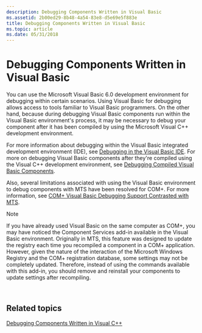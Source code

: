 ```yaml
---
description: Debugging Components Written in Visual Basic
ms.assetid: 2b00ed29-8b48-4a54-83e8-d5e69e5f883e
title: Debugging Components Written in Visual Basic
ms.topic: article
ms.date: 05/31/2018
---
```


# Debugging Components Written in Visual Basic

You can use the Microsoft Visual Basic 6.0 development environment for debugging within certain scenarios. Using Visual Basic for debugging allows access to tools familiar to Visual Basic programmers. On the other hand, because during debugging Visual Basic components run within the Visual Basic environment's process, it may be necessary to debug your component after it has been compiled by using the Microsoft Visual C++ development environment.

For more information about debugging within the Visual Basic integrated development environment (IDE), see [Debugging in the Visual Basic IDE](debugging-in-the-visual-basic-ide.md). For more on debugging Visual Basic components after they're compiled using the Visual C++ development environment, see [Debugging Compiled Visual Basic Components](debugging-compiled-visual-basic-components.md).

Also, several limitations associated with using the Visual Basic environment to debug components with MTS have been resolved for COM+. For more information, see [COM+ Visual Basic Debugging Support Contrasted with MTS](com--visual-basic-debugging-support-contrasted-with-mts.md).

> [!Note]  
> If you have already used Visual Basic on the same computer as COM+, you may have noticed the Component Services add-in available in the Visual Basic environment. Originally in MTS, this feature was designed to update the registry each time you recompiled a component in a COM+ application. However, given the nature of the interaction of the Microsoft Windows Registry and the COM+ registration database, some settings may not be completely updated. Therefore, instead of using the commands available with this add-in, you should remove and reinstall your components to update settings after recompiling.

 

## Related topics

<dl> <dt>

[Debugging Components Written in Visual C++](debugging-components-written-in-visual-c--.md)
</dt> </dl>

 

 



